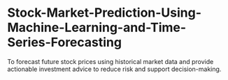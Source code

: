 # Stock-Market-Prediction-Using-Machine-Learning-and-Time-Series-Forecasting
To forecast future stock prices using historical market data and provide actionable investment advice to reduce risk and support decision-making.
